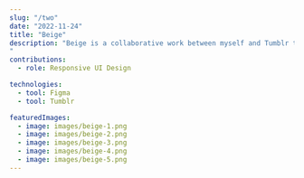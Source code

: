 ```yaml
---
slug: "/two"
date: "2022-11-24"
title: "Beige"
description: "Beige is a collaborative work between myself and Tumblr theme developer. I was proposed to work on the interface design for both desktop and mobile previews for this project. We settled on a minimal theme to gives off a youthful and modern look.
"
contributions:
  - role: Responsive UI Design

technologies:
  - tool: Figma
  - tool: Tumblr

featuredImages:
  - image: images/beige-1.png
  - image: images/beige-2.png
  - image: images/beige-3.png
  - image: images/beige-4.png
  - image: images/beige-5.png
---
```

